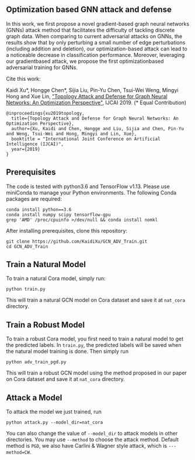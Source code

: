 Optimization based GNN attack and defense 
-----------------------

In this work, we first propose a novel gradient-based graph neural networks (GNNs) attack method that facilitates the difficulty of tackling discrete graph data.
When comparing to current adversarial attacks on GNNs, the results show that by only perturbing a small number of edge perturbations (including addition and deletion), our optimization-based attack
can lead to a noticeable decrease in classification performance. Moreover, leveraging our gradientbased attack, we propose the first optimizationbased adversarial training for GNNs.

Cite this work:

Kaidi Xu\*, Hongge Chen\*, Sijia Liu, Pin-Yu Chen, Tsui-Wei Weng, Mingyi Hong and Xue Lin, ["Topology Attack and Defense for Graph Neural Networks:
An Optimization Perspective"](https://arxiv.org/abs/1906.04214), IJCAI 2019. (\* Equal Contribution)

```
@inproceedings{xu2019topology,
  title={Topology Attack and Defense for Graph Neural Networks: An Optimization Perspective},
  author={Xu, Kaidi and Chen, Hongge and Liu, Sijia and Chen, Pin-Yu and Weng, Tsui-Wei and Hong, Mingyi and Lin, Xue},
  booktitle = "International Joint Conference on Artificial Intelligence (IJCAI)",
  year={2019}
}
```

Prerequisites
-----------------------

The code is tested with python3.6 and TensorFlow v1.13. Please use miniConda to manage your Python environments.
The following Conda packages are required:

```
conda install python==3.6
conda install numpy scipy tensorflow-gpu 
grep 'AMD' /proc/cpuinfo >/dev/null && conda install nomkl
```

After installing prerequisites, clone this repository:

```
git clone https://github.com/KaidiXu/GCN_ADV_Train.git
cd GCN_ADV_Train
```

Train a Natural Model
-----------------------

To train a natural Cora model, simply run:
```
python train.py
```

This will train a natural GCN model on Cora dataset and save it at ```nat_cora``` directory.

Train a Robust Model
-----------------------

To train a robust Cora model, you first need to train a natural model to get the predicted labels. In ```train.py```, the predicted labels will be saved when the natural model training is done. Then simply run

```
python adv_train_pgd.py
```
This will train a robust GCN model using the method proposed in our paper  on Cora dataset and save it at ```nat_cora``` directory.

Attack a Model
-----------------------

To attack the model we just trained, run

```
python attack.py --model_dir=nat_cora
```

You can also change the value of ```--model_dir``` to attack models in other directories. You may use ```--method``` to choose the attack method. Default method is ```PGD```, we also have Carlini \& Wagner style attack, which is ```---method=CW```.



